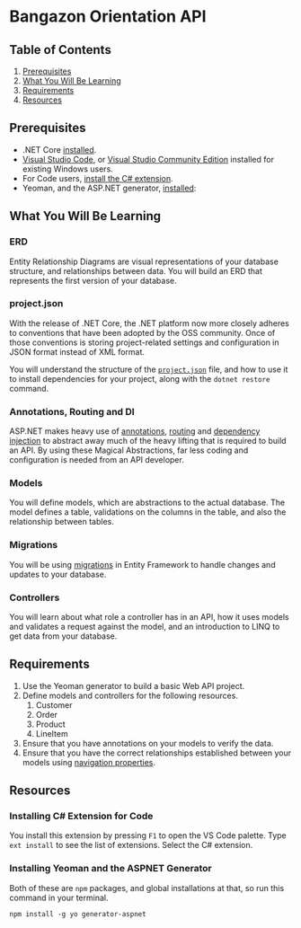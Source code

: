 # Bangazon Orientation API

## Table of Contents

1. [Prerequisites](#prerequisites)
1. [What You Will Be Learning](#what-you-will-be-learning)
1. [Requirements](#requirements)
1. [Resources](#resources)

## Prerequisites

* .NET Core [installed](https://www.microsoft.com/net/core#macos).
* [Visual Studio Code](https://code.visualstudio.com/), or [Visual Studio Community Edition](https://www.visualstudio.com/vs/community/) installed for existing Windows users.
* For Code users, [install the C# extension](#installing-c-extension-for-code).
* Yeoman, and the ASP.NET generator, [installed](#installing-yeoman-and-the-aspnet-generator): 

## What You Will Be Learning

### ERD

Entity Relationship Diagrams are visual representations of your database structure, and relationships between data. You will build an ERD that represents the first version of your database.

### project.json

With the release of .NET Core, the .NET platform now more closely adheres to conventions that have been adopted by the OSS community. Once of those conventions is storing project-related settings and configuration in JSON format instead of XML format.

You will understand the structure of the [`project.json`](https://docs.microsoft.com/en-us/dotnet/articles/core/tools/project-json) file, and how to use it to install dependencies for your project, along with the `dotnet restore` command.


### Annotations, Routing and DI

ASP.NET makes heavy use of [annotations](https://docs.asp.net/en/latest/data/ef-mvc/complex-data-model.html?highlight=annotation), [routing](https://docs.asp.net/en/latest/mvc/controllers/routing.html) and [dependency injection](https://docs.asp.net/en/latest/mvc/controllers/dependency-injection.html) to abstract away much of the heavy lifting that is required to build an API. By using these Magical Abstractions, far less coding and configuration is needed from an API developer.

### Models

You will define models, which are abstractions to the actual database. The model defines a table, validations on the columns in the table, and also the relationship between tables.

### Migrations

You will be using [migrations](https://docs.asp.net/en/latest/data/ef-mvc/migrations.html#migrations) in Entity Framework to handle changes and updates to your database.

### Controllers

You will learn about what role a controller has in an API, how it uses models and validates a request against the model, and an introduction to LINQ to get data from your database.

## Requirements

1. Use the Yeoman generator to build a basic Web API project.
1. Define models and controllers for the following resources.
    1. Customer
    1. Order
    1. Product
    1. LineItem
1. Ensure that you have annotations on your models to verify the data.
1. Ensure that you have the correct relationships established between your models using [navigation properties](https://docs.asp.net/en/latest/data/ef-mvc/complex-data-model.html?highlight=annotation#the-courses-and-officeassignment-navigation-properties).


## Resources

### Installing C# Extension for Code

You install this extension by pressing `F1` to open the VS Code palette. Type `ext install` to see the list of extensions. Select the C# extension.

### Installing Yeoman and the ASPNET Generator

Both of these are `npm` packages, and global installations at that, so run this command in your terminal.

```
npm install -g yo generator-aspnet
```